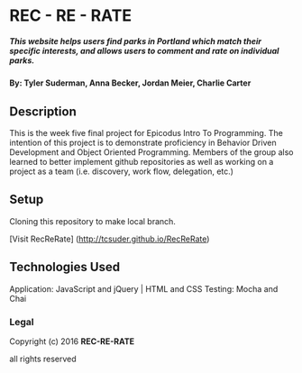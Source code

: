 # REC - RE - RATE

##### This website helps users find parks in Portland which match their specific interests, and allows users to comment and rate on individual parks.

#### By: Tyler Suderman, Anna Becker, Jordan Meier, Charlie Carter

## Description

This is the week five final project for Epicodus Intro To Programming. The intention of this project is to demonstrate proficiency in Behavior Driven Development and Object Oriented Programming. Members of the group also learned to better implement github repositories as well as working on a project as a team (i.e. discovery, work flow, delegation, etc.)

## Setup

Cloning this repository to make local branch.

[Visit RecReRate] (http://tcsuder.github.io/RecReRate)

## Technologies Used

Application: JavaScript and jQuery | HTML and CSS
Testing:  Mocha and Chai

### Legal

Copyright (c) 2016 **REC-RE-RATE**

all rights reserved
